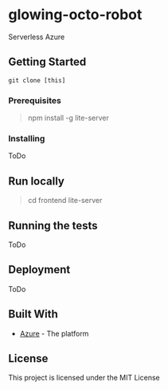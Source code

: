 # glowing-octo-robot

Serverless Azure

## Getting Started

```
git clone [this]
```

### Prerequisites

>npm install -g lite-server


### Installing

ToDo

## Run locally

>cd frontend
>lite-server

## Running the tests

ToDo


## Deployment

ToDo

## Built With

* [Azure](https://aka.ms) - The platform

## License
This project is licensed under the MIT License
